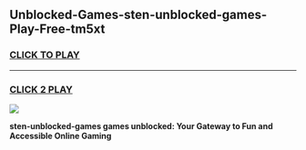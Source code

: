 
## Unblocked-Games-sten-unblocked-games-Play-Free-tm5xt
<h3>
<a href="https://premium76.site?title=sten-unblocked-games&ref=10A">CLICK TO PLAY</a></h3>
<hr>

<h3>
<a href="https://premium76.site?title=sten-unblocked-games&ref=10A">CLICK 2 PLAY</a>
  
</h3>

<a href="https://premium76.site?title=sten-unblocked-games&ref=10A"><img src="https://clearcache.store/games.png"></a>


**sten-unblocked-games games unblocked: Your Gateway to Fun and Accessible Online Gaming**
